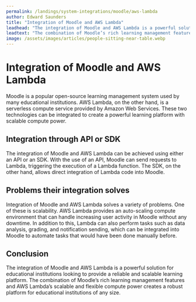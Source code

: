 ```yaml
---
permalink: /landings/system-integrations/moodle/aws-lambda
author: Edward Saunders
title: "Integration of Moodle and AWS Lambda"
leadhead: "The integration of Moodle and AWS Lambda is a powerful solution for educational institutions looking to provide a reliable and scalable learning platform"
leadtext: "The combination of Moodle’s rich learning management features and AWS Lambda’s scalable and flexible compute power creates a robust platform for educational institutions of any size."
image: /assets/images/articles/people-sitting-near-table.webp
---
```

<div class="arttext">
<h1> Integration of Moodle and AWS Lambda</h1>

<p> Moodle is a popular open-source learning management system used by many educational institutions. AWS Lambda, on the other hand, is a serverless compute service provided by Amazon Web Services. These two technologies can be integrated to create a powerful learning platform with scalable compute power.</p>

<h2>Integration through API or SDK</h2>

<p> The integration of Moodle and AWS Lambda can be achieved using either an API or an SDK. With the use of an API, Moodle can send requests to Lambda, triggering the execution of a Lambda function. The SDK, on the other hand, allows direct integration of Lambda code into Moodle. </p>

<h2>Problems their integration solves</h2>

<p> Integration of Moodle and AWS Lambda solves a variety of problems. One of these is scalability. AWS Lambda provides an auto-scaling compute environment that can handle increasing user activity in Moodle without any downtime. In addition to this, Lambda can also perform tasks such as data analysis, grading, and notification sending, which can be integrated into Moodle to automate tasks that would have been done manually before. </p>

<h2>Conclusion</h2>

<p> The integration of Moodle and AWS Lambda is a powerful solution for educational institutions looking to provide a reliable and scalable learning platform. The combination of Moodle’s rich learning management features and AWS Lambda’s scalable and flexible compute power creates a robust platform for educational institutions of any size. </p>

</div>